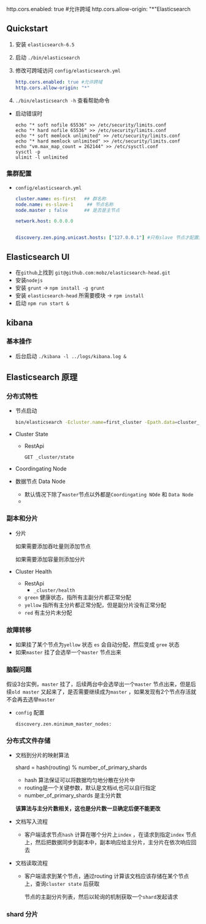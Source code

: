 http.cors.enabled: true #允许跨域
http.cors.allow-origin: "*"Elasticsearch

## Quickstart

1. 安装 `elasticsearch-6.5`

2. 启动 `./bin/elasticsearch`

3. 修改可跨域访问 `config/elasticsearch.yml`

   ```yaml
   http.cors.enabled: true #允许跨域
   http.cors.allow-origin: "*"
   ```

4. `./bin/elasticsearch -h` 查看帮助命令

* 启动错误时

  ```shell
  echo "* soft nofile 65536" >> /etc/security/limits.conf
  echo "* hard nofile 65536" >> /etc/security/limits.conf
  echo "* soft memlock unlimited" >> /etc/security/limits.conf
  echo "* hard memlock unlimited" >> /etc/security/limits.conf
  echo "vm.max_map_count = 262144" >> /etc/sysctl.conf
  sysctl -p
  ulimit -l unlimited
  ```


### 集群配置

* `config/elasticsearch.yml`

  ```yaml
  cluster.name: es-first   ## 群名称
  node.name: es-slave-1     ## 节点名称
  node.master : false      ## 是否是主节点
  
  network.host: 0.0.0.0
  
  
  discovery.zen.ping.unicast.hosts: ["127.0.0.1"] #只有slave 节点才配置集群的IP 组，配置主节点IP 即可
  ```




## Elasticsearch UI 

* 在`github`上找到 `git@github.com:mobz/elasticsearch-head.git`
* 安装`nodejs`
* 安装 `grunt` -> `npm install -g grunt`
* 安装 `elasticsearch-head` 所需要模块 -> `rpm install`
* 启动 `npm run start &`



## kibana

### 基本操作

* 后台启动 `./kibana -l ../logs/kibana.log &`



## Elasticsearch 原理

### 分布式特性

* 节点启动 

  ```sh
  bin/elasticsearch -Ecluster.name=first_cluster -Epath.data=cluster_node1 -Enode.name=node1 -Ehttp.port=9201 -Enetwork.host=0.0.0.0 -Epath.logs=node1_logs -Ehttp.cors.enabled=true -Ehttp.cors.allow-origin="*" -d
  
  ```

* Cluster State

  * RestApi

    `GET _cluster/state`

* Coordingating Node

* 数据节点 Data Node

  * 默认情况下除了`master`节点以外都是`Coordingating NOde` 和 `Data Node`
  * 

### 副本和分片

* 分片

  如果需要添加吞吐量则添加节点

  如果需要添加容量则添加分片

* Cluster Health

  * RestApi
    * `_cluster/health`
  * `green` 健康状态，指所有主副分片都正常分配
  * `yellow` 指所有主分片都正常分配，但是副分片没有正常分配
  * `red` 有主分片未分配



### 故障转移

* 如果挂了某个节点为`yellow` 状态 `es` 会自动分配，然后变成 `gree` 状态
* 如果`master` 挂了会选举一个`master` 节点出来



### 脑裂问题

假设3台实例，`master` 挂了，后续两台中会选举出一个`master` 节点出来，但是后续`old master` 又起来了，是否需要继续成为`master` ，如果发现有2个节点存活就不会再去选举`master`

* `config` 配置

  `discovery.zen.minimum_master_nodes: `



### 分布式文件存储

* 文档到分片的映射算法

  shard = hash(routing) % number_of_primary_shards

  * hash 算法保证可以将数据均匀地分散在分片中
  * routing是一个关键参数，默认是文档id,也可以自行指定
  * number_of_primary_shards 是主分片数

  **该算法与主分片数相关，这也是分片数一旦确定后便不能更改**


* 文档写入流程

  * 客户端请求节点`hash` 计算在哪个分片上`index` ，在请求到指定`index` 节点上，然后把数据同步到副本中，副本响应给主分片，主分片在依次响应回去

* 文档读取流程

  * 客户端请求到某个节点，通过routing 计算该文档应该存储在某个节点上，查询`cluster state` 后获取 

    节点的主副分片列表，然后以轮询的机制获取一个`shard`发起请求

### shard 分片






































































